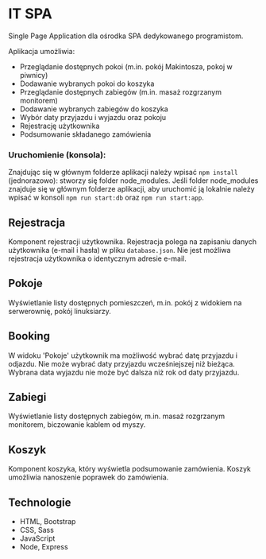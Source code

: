# IT SPA

Single Page Application dla ośrodka SPA dedykowanego programistom.

Aplikacja umożliwia: 

- Przeglądanie dostępnych pokoi  (m.in. pokój Makintosza, pokoj w piwnicy)
- Dodawanie wybranych pokoi do koszyka 
- Przeglądanie dostępnych zabiegów (m.in. masaż rozgrzanym monitorem)
- Dodawanie wybranych zabiegów do koszyka 
- Wybór daty przyjazdu i wyjazdu oraz pokoju  
- Rejestrację użytkownika
- Podsumowanie składanego zamówienia

### Uruchomienie (konsola):
Znajdując się w głównym folderze aplikacji należy wpisać `npm install` (jednorazowo): stworzy się folder node_modules.
Jeśli folder node_modules znajduje się w głównym folderze aplikacji, aby uruchomić ją lokalnie należy wpisać w konsoli `npm run start:db` oraz `npm run start:app`.


## Rejestracja

Komponent rejestracji użytkownika.
Rejestracja polega na zapisaniu danych użytkownika (e-mail i hasła) w pliku `database.json`.
Nie jest  możliwa rejestracja użytkownika o identycznym adresie e-mail.


## Pokoje

Wyświetlanie listy dostępnych pomieszczeń, m.in. pokój z widokiem na serwerownię, pokój linuksiarzy.


## Booking

W widoku 'Pokoje' użytkownik ma możliwość wybrać datę przyjazdu i odjazdu. Nie może wybrać daty przyjazdu wcześniejszej niż bieżąca.
Wybrana data wyjazdu nie może być dalsza niż rok od daty przyjazdu.


## Zabiegi 

Wyświetlanie listy dostępnych zabiegów, m.in. masaż rozgrzanym monitorem, biczowanie kablem od myszy.


## Koszyk

Komponent koszyka, który wyświetla podsumowanie zamówienia. Koszyk umożliwia nanoszenie poprawek do zamówienia.

## Technologie

- HTML, Bootstrap
- CSS, Sass
- JavaScript
- Node, Express